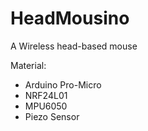 # HeadMousino
A Wireless head-based mouse

Material:
- Arduino Pro-Micro
- NRF24L01
- MPU6050
- Piezo Sensor

